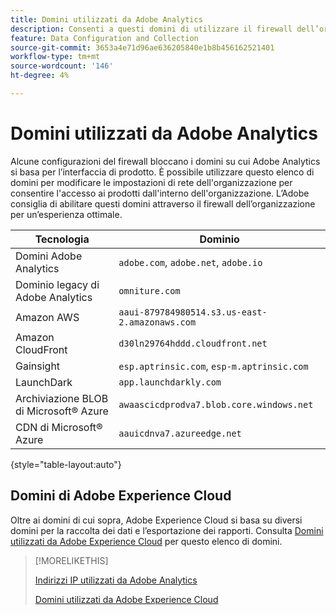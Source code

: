```yaml
---
title: Domini utilizzati da Adobe Analytics
description: Consenti a questi domini di utilizzare il firewall dell’organizzazione per un’esperienza ottimale con l’utilizzo di Adobe Analytics.
feature: Data Configuration and Collection
source-git-commit: 3653a4e71d96ae636205840e1b8b456162521401
workflow-type: tm+mt
source-wordcount: '146'
ht-degree: 4%

---
```


# Domini utilizzati da Adobe Analytics

Alcune configurazioni del firewall bloccano i domini su cui Adobe Analytics si basa per l’interfaccia di prodotto. È possibile utilizzare questo elenco di domini per modificare le impostazioni di rete dell&#39;organizzazione per consentire l&#39;accesso ai prodotti dall&#39;interno dell&#39;organizzazione. L’Adobe consiglia di abilitare questi domini attraverso il firewall dell’organizzazione per un’esperienza ottimale.

| Tecnologia | Dominio |
| --- | --- |
| Domini Adobe Analytics | `adobe.com`, `adobe.net`, `adobe.io` |
| Dominio legacy di Adobe Analytics | `omniture.com` |
| Amazon AWS | `aaui-879784980514.s3.us-east-2.amazonaws.com` |
| Amazon CloudFront | `d30ln29764hddd.cloudfront.net` |
| Gainsight | `esp.aptrinsic.com`, `esp-m.aptrinsic.com` |
| LaunchDark | `app.launchdarkly.com` |
| Archiviazione BLOB di Microsoft® Azure | `awaascicdprodva7.blob.core.windows.net` |
| CDN di Microsoft® Azure | `aauicdnva7.azureedge.net` |

{style="table-layout:auto"}

## Domini di Adobe Experience Cloud

Oltre ai domini di cui sopra, Adobe Experience Cloud si basa su diversi domini per la raccolta dei dati e l’esportazione dei rapporti. Consulta [Domini utilizzati da Adobe Experience Cloud](https://experienceleague.adobe.com/en/docs/core-services/interface/data-collection/domains) per questo elenco di domini.

>[!MORELIKETHIS]
>
>[Indirizzi IP utilizzati da Adobe Analytics](ip-addresses.md)
>
>[Domini utilizzati da Adobe Experience Cloud](https://experienceleague.adobe.com/en/docs/core-services/interface/data-collection/domains)
